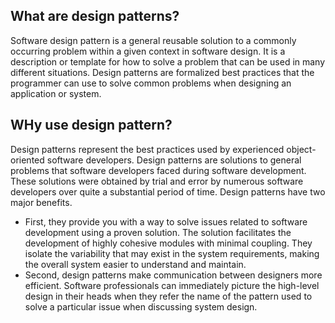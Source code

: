 ## What are design patterns?
Software design pattern is a general reusable solution to a commonly occurring problem within a given context in software design. It is a description or template for how to solve a problem that can be used in many different situations. Design patterns are formalized best practices that the programmer can use to solve common problems when designing an application or system.

## WHy use design pattern?
Design patterns represent the best practices used by experienced  object-oriented software developers. Design patterns are solutions to  general problems that software developers faced during software  development. These solutions were obtained by trial and error by  numerous software developers over quite a substantial period of time.
Design patterns have two major benefits. 
* First, they provide you with a way to solve issues related to software development using a proven solution. The solution facilitates the development of highly cohesive modules with minimal coupling. They isolate the variability that may exist in the system requirements, making the overall system easier to understand and maintain. 
* Second, design patterns make communication between designers more efficient. Software professionals can immediately picture the high-level design in their heads when they refer the name of the pattern used to solve a particular issue when discussing system design.

